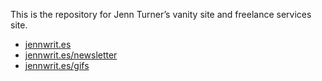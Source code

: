 This is the repository for Jenn Turner’s vanity site and freelance services site.

+ [jennwrit.es](http://jennwrit.es)
+ [jennwrit.es/newsletter](http://jennwrit.es/newsletters)
+ [jennwrit.es/gifs](http://jennwrit.es/gif)


